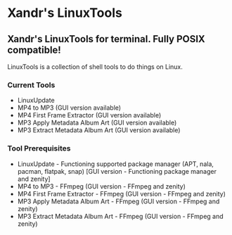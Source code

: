 # Xandr's LinuxTools
## Xandr's LinuxTools for terminal. Fully POSIX compatible!
LinuxTools is a collection of shell tools to do things on Linux.
### Current Tools
- LinuxUpdate
- MP4 to MP3 (GUI version available)
- MP4 First Frame Extractor (GUI version available)
- MP3 Apply Metadata Album Art (GUI version available)
- MP3 Extract Metadata Album Art (GUI version available)

### Tool Prerequisites
- LinuxUpdate - Functioning supported package manager (APT, nala, pacman, flatpak, snap) [GUI version - Functioning package manager and zenity]
- MP4 to MP3 - FFmpeg (GUI version - FFmpeg and zenity)
- MP4 First Frame Extractor - FFmpeg (GUI version - FFmpeg and zenity)
- MP3 Apply Metadata Album Art - FFmpeg (GUI version - FFmpeg and zenity)
- MP3 Extract Metadata Album Art - FFmpeg (GUI version - FFmpeg and zenity)
